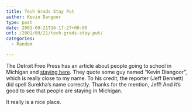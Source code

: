 ```yaml
---
title: Tech Grads Stay Put
author: Kevin Dangoor
type: post
date: 2001-09-21T16:17:27+00:00
url: /2001/09/21/tech-grads-stay-put/
categories:
  - Random

---
```

The Detroit Free Press has an article about people going to school in Michigan and [staying here][1]. They quote some guy named &#8220;Kevin Diangoor&#8221;, which is really close to my name. To his credit, the reporter (Jeff Bennett) did spell Surekha&#8217;s name correctly. Thanks for the mention, Jeff! And it&#8217;s good to see that people are staying in Michigan.
  
<!--more-->


  
It really is a nice place.

 [1]: http://www.freep.com/money/business/study21_20010921.htm